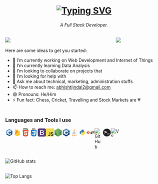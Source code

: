 <!-- ### Hi there 👋
## I'm Abhisht -->

### <h1 align="center"> [![Typing SVG](https://readme-typing-svg.herokuapp.com?font=cursive&color=F7D927&center=true&vCenter=true&lines=Hi%2C+I'm+Abhisht+Jindal)](https://git.io/typing-svg) </h1>
<h6 align="center">A Full Stack Developer.</h6>                 
<img src="https://visitor-badge.laobi.icu/badge?page_id=Abhisht23.Abhisht23">
<img src="https://media.giphy.com/media/JrZEc84OFlTYcRaqSx/giphy.gif" width="150" align="right"/>


<!--**Abhisht23/Abhisht23** is a ✨ _special_ ✨ repository because its `README.md` (this file) appears on your GitHub profile.-->

Here are some ideas to get you started:

- 🔭 I’m currently working on Web Development and Internet of Things
- 🌱 I’m currently learning Data Analysis
- 👯 I’m looking to collaborate on projects that 
- 🤔 I’m looking for help with 
- 💬 Ask me about technical, marketing, administration stuffs
- 📫 How to reach me: abhishtjindal2@gmail.com
- 😄 Pronouns: He/Him
- ⚡ Fun fact: Chess, Cricket, Travelling and Stock Markets are :heartpulse:
<br><br>

### Languages and Tools I use
<img align="left" alt="C" width="26px" src="https://raw.githubusercontent.com/github/explore/80688e429a7d4ef2fca1e82350fe8e3517d3494d/topics/c/c.png" />
<!--<img align="left" alt="robo3t" width="26px" src="https://raw.githubusercontent.com/github/explore/80688e429a7d4ef2fca1e82350fe8e3517d3494d/topics/robo3t/robo3t.png" />-->
<img align="left" alt="Firebase" width="26px" src="https://raw.githubusercontent.com/github/explore/80688e429a7d4ef2fca1e82350fe8e3517d3494d/topics/firebase/firebase.png" />
<img align="left" alt="HTML" width="26px" src="https://raw.githubusercontent.com/github/explore/80688e429a7d4ef2fca1e82350fe8e3517d3494d/topics/html/html.png"/>
<img align="left" alt="CSS" width="26px" src="https://raw.githubusercontent.com/github/explore/80688e429a7d4ef2fca1e82350fe8e3517d3494d/topics/css/css.png"/>
<img align="left" alt="BootStrap" width="26px" src="https://raw.githubusercontent.com/github/explore/80688e429a7d4ef2fca1e82350fe8e3517d3494d/topics/bootstrap/bootstrap.png"/>
<img align="left" alt="JavaScript" width="26px"src="https://raw.githubusercontent.com/github/explore/80688e429a7d4ef2fca1e82350fe8e3517d3494d/topics/javascript/javascript.png"/>
<img align="left" alt="Node.js" width="26px" src="https://raw.githubusercontent.com/github/explore/80688e429a7d4ef2fca1e82350fe8e3517d3494d/topics/nodejs/nodejs.png"/>
<img align="left" alt="C++" width="26px" src="https://raw.githubusercontent.com/github/explore/80688e429a7d4ef2fca1e82350fe8e3517d3494d/topics/cpp/cpp.png">
<img align="left" alt="Java" width="26px" src="https://raw.githubusercontent.com/github/explore/80688e429a7d4ef2fca1e82350fe8e3517d3494d/topics/java/java.png">
<img align="left" alt="Python" width="26px" src="https://raw.githubusercontent.com/github/explore/80688e429a7d4ef2fca1e82350fe8e3517d3494d/topics/python/python.png" />
<img align="left" height="26px" width="26px" src="https://raw.githubusercontent.com/github/explore/80688e429a7d4ef2fca1e82350fe8e3517d3494d/topics/git/git.png"  alt="Git"/>
<img align="left" alt="GitHub" width="26px" src="https://firebasestorage.googleapis.com/v0/b/web-johannesmilke.appspot.com/o/other%2Fsocial%2Fgithub.png?alt=media" />
<img align="left" alt="Terminal" width="26px" src="https://raw.githubusercontent.com/github/explore/80688e429a7d4ef2fca1e82350fe8e3517d3494d/topics/terminal/terminal.png" />
<img align="left" height="26px" width="26px" src="https://github.com/dhanishgajjar/vscode-icons/blob/7078081b8a334c0d69b20dabab78c526899a471d/png/default_dark.png" alt="VS Code"/>
<br><br>

<br><br>

![GitHub stats](https://github-readme-stats.vercel.app/api?username=Abhisht23&show_icons=true&theme=tokyonight)
<br><br>

![Top Langs](https://github-readme-stats.vercel.app/api/top-langs/?username=Abhisht23&layout=compact&theme=tokyonight)
<br><br>
